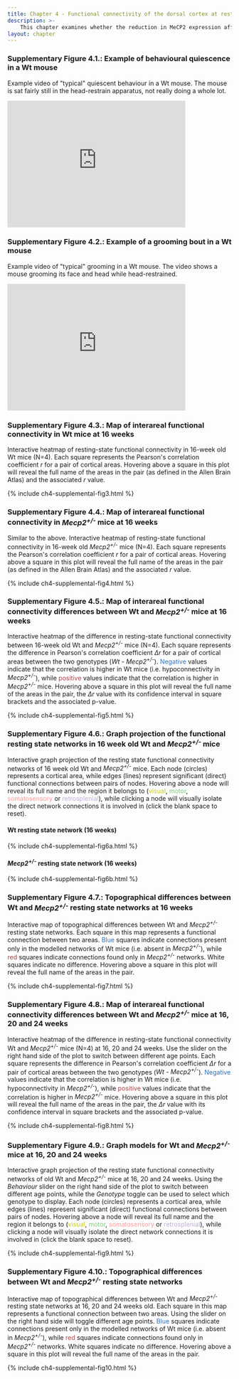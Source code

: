 ```yaml
---
title: Chapter 4 - Functional connectivity of the dorsal cortex at rest
description: >-
    This chapter examines whether the reduction in MeCP2 expression affects the flow of information across the dorsal cortex at rest. Supplementary material comprises of interactive heatmaps and graph models of functional connectivity at rest, as well as videos of grooming and quiescent behaviour.
layout: chapter
---
```


### Supplementary Figure 4.1.: Example of behavioural quiescence in a Wt mouse

Example video of "typical" quiescent behaviour in a Wt mouse. The mouse is sat fairly still in the head-restrain apparatus, not really doing a whole lot.

<iframe id="kaltura_player" src="https://cdnapisec.kaltura.com/p/2010292/sp/201029200/embedIframeJs/uiconf_id/32129141/partner_id/22310292?iframeembed=true&playerId=kaltura_player&entry_id=1_ogafhvwg&flashvars[streamerType]=auto&amp;flashvars[localizationCode]=en&amp;flashvars[sideBarContainer.plugin]=true&amp;flashvars[sideBarContainer.position]=left&amp;flashvars[sideBarContainer.clickToClose]=true&amp;flashvars[chapters.plugin]=true&amp;flashvars[chapters.layout]=vertical&amp;flashvars[chapters.thumbnailRotator]=false&amp;flashvars[streamSelector.plugin]=true&amp;flashvars[EmbedPlayer.SpinnerTarget]=videoHolder&amp;flashvars[dualScreen.plugin]=true&amp;flashvars[Kaltura.addCrossoriginToIframe]=true&amp;&wid=1_icgb7mci" width="400" height="285" allowfullscreen webkitallowfullscreen mozAllowFullScreen allow="autoplay *; fullscreen *; encrypted-media *" sandbox="allow-downloads allow-forms allow-same-origin allow-scripts allow-top-navigation allow-pointer-lock allow-popups allow-modals allow-orientation-lock allow-popups-to-escape-sandbox allow-presentation allow-top-navigation-by-user-activation" frameborder="0" title="Quiescence"></iframe>

### Supplementary Figure 4.2.: Example of a grooming bout in a Wt mouse

Example video of "typical" grooming in a Wt mouse. The video shows a mouse grooming its face and head while head-restrained.

<iframe id="kaltura_player" src="https://cdnapisec.kaltura.com/p/2010292/sp/201029200/embedIframeJs/uiconf_id/32129897/partner_id/22310245?iframeembed=true&playerId=kaltura_player&entry_id=1_ogafhvwg&flashvars[streamerType]=auto&amp;flashvars[localizationCode]=en&amp;flashvars[sideBarContainer.plugin]=true&amp;flashvars[sideBarContainer.position]=left&amp;flashvars[sideBarContainer.clickToClose]=true&amp;flashvars[chapters.plugin]=true&amp;flashvars[chapters.layout]=vertical&amp;flashvars[chapters.thumbnailRotator]=false&amp;flashvars[streamSelector.plugin]=true&amp;flashvars[EmbedPlayer.SpinnerTarget]=videoHolder&amp;flashvars[dualScreen.plugin]=true&amp;flashvars[Kaltura.addCrossoriginToIframe]=true&amp;&wid=1_icgb7mci" width="400" height="285" allowfullscreen webkitallowfullscreen mozAllowFullScreen allow="autoplay *; fullscreen *; encrypted-media *" sandbox="allow-downloads allow-forms allow-same-origin allow-scripts allow-top-navigation allow-pointer-lock allow-popups allow-modals allow-orientation-lock allow-popups-to-escape-sandbox allow-presentation allow-top-navigation-by-user-activation" frameborder="0" title="Grooming"></iframe>

### Supplementary Figure 4.3.: Map of interareal functional connectivity in Wt mice at 16 weeks

Interactive heatmap of resting-state functional connectivity in 16-week old Wt mice (N=4). Each square represents the Pearson's correlation coefficient _r_ for a pair of cortical areas. Hovering above a square in this plot will reveal the full name of the areas in the pair (as defined in the Allen Brain Atlas) and the associated _r_ value.

{% include ch4-supplemental-fig3.html %}

### Supplementary Figure 4.4.: Map of interareal functional connectivity in _Mecp2<sup>+/-</sup>_ mice at 16 weeks

Similar to the above. Interactive heatmap of resting-state functional connectivity in 16-week old _Mecp2<sup>+/-</sup>_ mice (N=4). Each square represents the Pearson's correlation coefficient _r_ for a pair of cortical areas. Hovering above a square in this plot will reveal the full name of the areas in the pair (as defined in the Allen Brain Atlas) and the associated _r_ value.

{% include ch4-supplemental-fig4.html %}

### Supplementary Figure 4.5.: Map of interareal functional connectivity differences between Wt and _Mecp2<sup>+/-</sup>_ mice at 16 weeks

Interactive heatmap of the difference in resting-state functional connectivity between 16-week old Wt and _Mecp2<sup>+/-</sup>_ mice (N=4). Each square represents the difference in Pearson's correlation coefficient _∆r_ for a pair of cortical areas between the two genotypes (_Wt - Mecp2<sup>+/-</sup>_). <span style="color: #326fb9;">Negative</span> values indicate that the correlation is higher in Wt mice (i.e. hypoconnectivity in _Mecp2<sup>+/-</sup>_), while <span style="color: #ab4245;">positive</span> values indicate that the correlation is higher in _Mecp2<sup>+/-</sup>_ mice. Hovering above a square in this plot will reveal the full name of the areas in the pair, the  _∆r_ value with its confidence interval in square brackets and the associated p-value.

{% include ch4-supplemental-fig5.html %}

### Supplementary Figure 4.6.: Graph projection of the functional resting state networks in 16 week old Wt and _Mecp2<sup>+/-</sup>_ mice

Interactive graph projection of the resting state functional connectivity networks of 16 week old Wt and _Mecp2<sup>+/-</sup>_ mice. Each node (circles) represents a cortical area, while edges (lines) represent significant (direct) functional connections between pairs of nodes. Hovering above a node will reveal its full name and the region it belongs to (<span style="color:#cccc11;">visual</span>, <span style="color:#7fc97f;">motor</span>, <span style="color: #fb9a99;">somatosensory</span> or <span style="color:#beaed4"> retrosplenial</span>), while clicking a node will visually isolate the direct network connections it is involved in (click the blank space to reset).

#### Wt resting state network (16 weeks)

{% include ch4-supplemental-fig6a.html %}

#### _Mecp2<sup>+/-</sup>_ resting state network (16 weeks)

{% include ch4-supplemental-fig6b.html %}

### Supplementary Figure 4.7.: Topographical differences between Wt and _Mecp2<sup>+/-</sup>_ resting state networks at 16 weeks

Interactive map of topographical differences between Wt and _Mecp2<sup>+/-</sup>_ resting state networks. Each square in this map represents a functional connection between two areas. <span style="color: #326fb9;">Blue</span> squares indicate connections present only in the modelled networks of Wt mice (i.e. absent in _Mecp2<sup>+/-</sup>_), while <span style="color: #ab4245;">red</span> squares indicate connections found only in _Mecp2<sup>+/-</sup>_ networks. White squares indicate no difference. Hovering above a square in this plot will reveal the full name of the areas in the pair.

{% include ch4-supplemental-fig7.html %}

### Supplementary Figure 4.8.: Map of interareal functional connectivity differences between Wt and _Mecp2<sup>+/-</sup>_ mice at 16, 20 and 24 weeks

Interactive heatmap of the difference in resting-state functional connectivity Wt and _Mecp2<sup>+/-</sup>_ mice (N=4) at 16, 20 and 24 weeks. Use the slider on the right hand side of the plot to switch between different age points. Each square represents the difference in Pearson's correlation coefficient _∆r_ for a pair of cortical areas between the two genotypes (_Wt - Mecp2<sup>+/-</sup>_). <span style="color: #326fb9;">Negative</span> values indicate that the correlation is higher in Wt mice (i.e. hypoconnectivity in _Mecp2<sup>+/-</sup>_), while <span style="color: #ab4245;">positive</span> values indicate that the correlation is higher in _Mecp2<sup>+/-</sup>_ mice. Hovering above a square in this plot will reveal the full name of the areas in the pair, the  _∆r_ value with its confidence interval in square brackets and the associated p-value. 

{% include ch4-supplemental-fig8.html %}

### Supplementary Figure 4.9.: Graph models for Wt and _Mecp2<sup>+/-</sup>_ mice at 16, 20 and 24 weeks

Interactive graph projection of the resting state functional connectivity networks of old Wt and _Mecp2<sup>+/-</sup>_ mice at 16, 20 and 24 weeks. Using the _Behaviour_ slider on the right hand side of the plot to switch between different age points, while the _Genotype_ toggle can be used to select which genotype to display. Each node (circles) represents a cortical area, while edges (lines) represent significant (direct) functional connections between pairs of nodes. Hovering above a node will reveal its full name and the region it belongs to (<span style="color:#cccc11;">visual</span>, <span style="color:#7fc97f;">motor</span>, <span style="color: #fb9a99;">somatosensory</span> or <span style="color:#beaed4"> retrosplenial</span>), while clicking a node will visually isolate the direct network connections it is involved in (click the blank space to reset).

{% include ch4-supplemental-fig9.html %}

### Supplementary Figure 4.10.: Topographical differences between Wt and _Mecp2<sup>+/-</sup>_ resting state networks

Interactive map of topographical differences between Wt and _Mecp2<sup>+/-</sup>_ resting state networks at 16, 20 and 24 weeks old. Each square in this map represents a functional connection between two areas. Using the slider on the right hand side will toggle different age points. <span style="color: #326fb9;">Blue</span> squares indicate connections present only in the modelled networks of Wt mice (i.e. absent in _Mecp2<sup>+/-</sup>_), while <span style="color: #ab4245;">red</span> squares indicate connections found only in _Mecp2<sup>+/-</sup>_ networks. White squares indicate no difference. Hovering above a square in this plot will reveal the full name of the areas in the pair.

{% include ch4-supplemental-fig10.html %}